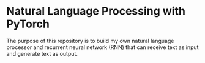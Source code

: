 # Natural Language Processing with PyTorch

The purpose of this repository is to build my own natural
language processor and recurrent neural network (RNN) that can receive
text as input and generate text as output.
